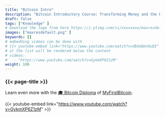 ```yaml
---
title: "Bitcoin Intro"
description: "Bitcoin Introductory Course: Transforming Money and the Future of Currency"
draft: false
tags: ["Knowledge" ]
# Download the logo from here https://i.ytimg.com/vi/xxxxxxxx/maxresdefault.jpg
images: ["maxresdefault.png" ]
keywords: []
# embedding videos can be done with 
# {{< youtube-embed link="https://www.youtube.com/watch?v=dbSmQmt0uDI" >}}
# or the list will be rendered below the content
# videos:
#   - "https://www.youtube.com/watch?v=GykmXP6Z1zM"
weight: 100
---
```


### {{< page-title >}}  

Learn even more with the [🎓 Bitcoin Diploma](https://github.com/MyFirstBitcoin/Bitcoin-Diploma-2025/blob/main/Bitcoin%20Diploma%20-%202025%20-%20PDF.pdf) of  [MyFirstBitcoin](https://github.com/MyFirstBitcoin/).  


{{< youtube-embed link="https://www.youtube.com/watch?v=GykmXP6Z1zM" >}}

 
